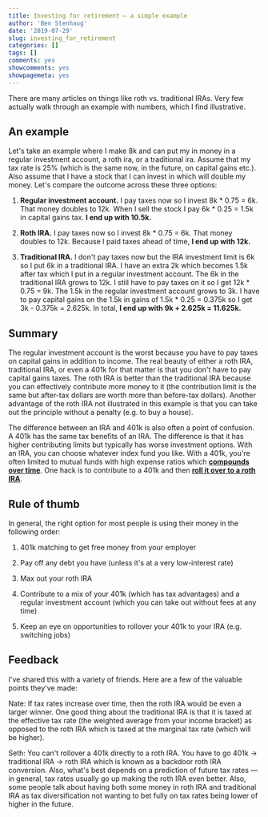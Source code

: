 ```yaml
---
title: Investing for retirement — a simple example
author: 'Ben Stenhaug'
date: '2019-07-29'
slug: investing_for_retirement
categories: []
tags: []
comments: yes
showcomments: yes
showpagemeta: yes
---
```


There are many articles on things like roth vs. traditional IRAs. Very few actually walk through an example with numbers, which I find illustrative.

## An example

Let's take an example where I make 8k and can put my in money in a regular investment account, a roth ira, or a traditional ira. Assume that my tax rate is 25% (which is the same now, in the future, on capital gains etc.). Also assume that I have a stock that I can invest in which will double my money. Let's compare the outcome across these three options:

1. **Regular investment account.** I pay taxes now so I invest 8k * 0.75 = 6k. That money doubles to 12k. When I sell the stock I pay 6k * 0.25 = 1.5k in capital gains tax. **I end up with 10.5k.**

2. **Roth IRA.** I pay taxes now so I invest 8k * 0.75 = 6k. That money doubles to 12k. Because I paid taxes ahead of time, **I end up with 12k.**

3. **Traditional IRA.** I don't pay taxes now but the IRA investment limit is 6k so I put 6k in a traditional IRA. I have an extra 2k which becomes 1.5k after tax which I put in a regular investment account. The 6k in the traditional IRA grows to 12k. I still have to pay taxes on it so I get 12k * 0.75 = 9k. The 1.5k in the regular investment account grows to 3k. I have to pay capital gains on the 1.5k in gains of 1.5k * 0.25 = 0.375k so I get 3k - 0.375k = 2.625k. In total, **I end up with 9k + 2.625k = 11.625k.**

## Summary

The regular investment account is the worst because you have to pay taxes on capital gains in addition to income. The real beauty of either a roth IRA, traditional IRA, or even a 401k for that matter is that you don't have to pay capital gains taxes. The roth IRA is better than the traditional IRA because you can effectively contribute more money to it (the contribution limit is the same but after-tax dollars are worth more than before-tax dollars). Another advantage of the roth IRA not illustrated in this example is that you can take out the principle without a penalty (e.g. to buy a house).

The difference between an IRA and 401k is also often a point of confusion. A 401k has the same tax benefits of an IRA. The difference is that it has higher contributing limits but typically has worse investment options. With an IRA, you can choose whatever index fund you like. With a 401k, you're often limited to mutual funds with high expense ratios which [**compounds over time**](https://www.mymoneyblog.com/vanguard-mutual-fund-expense-ratio-changes.html). One hack is to contribute to a 401k and then [**roll it over to a roth IRA**](https://www.rothira.com/401k-rollover-options).

## Rule of thumb

In general, the right option for most people is using their money in the following order:

1. 401k matching to get free money from your employer

2. Pay off any debt you have (unless it's at a very low-interest rate)

3. Max out your roth IRA

4. Contribute to a mix of your 401k (which has tax advantages) and a regular investment account (which you can take out without fees at any time)

5. Keep an eye on opportunities to rollover your 401k to your IRA (e.g. switching jobs)

## Feedback

I've shared this with a variety of friends. Here are a few of the valuable points they've made:

Nate: If tax rates increase over time, then the roth IRA would be even a larger winner. One good thing about the traditional IRA is that it is taxed at the effective tax rate (the weighted average from your income bracket) as opposed to the roth IRA which is taxed at the marginal tax rate (which will be higher).

Seth: You can't rollover a 401k directly to a roth IRA. You have to go 401k -> traditional IRA -> roth IRA which is known as a backdoor roth IRA conversion. Also, what's best depends on a prediction of future tax rates — in general, tax rates usually go up making the roth IRA even better. Also, some people talk about having both some money in roth IRA and traditional IRA as tax diversification not wanting to bet fully on tax rates being lower of higher in the future.

